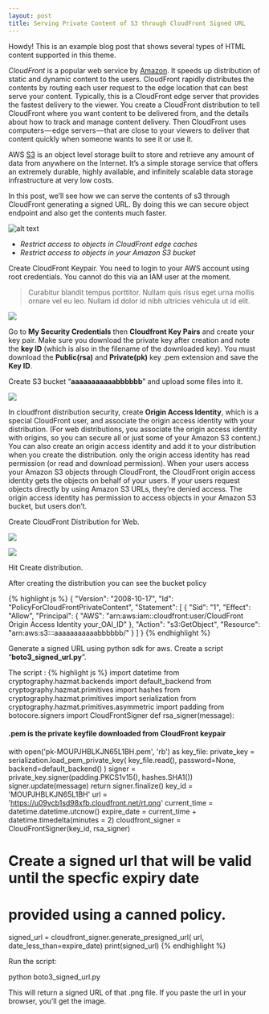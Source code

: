 ```yaml
---
layout: post
title: Serving Private Content of S3 through CloudFront Signed URL
---
```



<div class="message">
  Howdy! This is an example blog post that shows several types of HTML content supported in this theme.
</div>

*CloudFront* is a popular web service by <a href="https://aws.amazon.com">Amazon</a>. It speeds up distribution of static and dynamic content to the users. CloudFront rapidly distributes the contents by routing each user request to the edge location that can best serve your content. Typically, this is a CloudFront edge server that provides the fastest delivery to the viewer. You create a CloudFront distribution to tell CloudFront where you want content to be delivered from, and the details about how to track and manage content delivery. Then CloudFront uses computers — edge servers — that are close to your viewers to deliver that content quickly when someone wants to see it or use it.

AWS <a href="https://aws.amazon.com/s3/">S3</a> is an object level storage built to store and retrieve any amount of data from anywhere on the Internet. It’s a simple storage service that offers an extremely durable, highly available, and infinitely scalable data storage infrastructure at very low costs.

In this post, we’ll see how we can serve the contents of s3 through CloudFront generating a signed URL. By doing this we can secure object endpoint and also get the contents much faster.

![alt text](https://cdn-images-1.medium.com/max/1000/1*BsS33Afv1Qzm7DU-XLJX0g.png)


* *Restrict access to objects in CloudFront edge caches*
* *Restrict access to objects in your Amazon S3 bucket*

Create CloudFront Keypair. You need to login to your AWS account using root credentials. You cannot do this via an IAM user at the moment.

> Curabitur blandit tempus porttitor. Nullam quis risus eget urna mollis ornare vel eu leo. Nullam id dolor id nibh ultricies vehicula ut id elit.

![](https://cdn-images-1.medium.com/max/1000/1*8ibHvdNTy_yJhtxI32dcXw.png)

Go to **My Security Credentials** then **Cloudfront Key Pairs** and create your key pair. Make sure you download the private key after creation and note the **key ID** (which is also in the filename of the downloaded key). You must download the **Public(rsa)** and **Private(pk)** key .pem extension and save the **Key ID**.

Create S3 bucket “**aaaaaaaaaaabbbbbb**” and upload some files into it.

![](https://cdn-images-1.medium.com/max/1000/1*iOyrBwZmhTw4qdinwwrz0A.png)

In cloudfront distribution security, create **Origin Access Identity**, which is a special CloudFront user, and associate the origin access identity with your distribution. (For web distributions, you associate the origin access identity with origins, so you can secure all or just some of your Amazon S3 content.) You can also create an origin access identity and add it to your distribution when you create the distribution. only the origin access identity has read permission (or read and download permission). When your users access your Amazon S3 objects through CloudFront, the CloudFront origin access identity gets the objects on behalf of your users. If your users request objects directly by using Amazon S3 URLs, they’re denied access. The origin access identity has permission to access objects in your Amazon S3 bucket, but users don’t.

Create CloudFront Distribution for Web.

![](https://cdn-images-1.medium.com/max/1000/1*89yg3MErv3X3koby_1gwLA.png)

![](https://cdn-images-1.medium.com/max/1000/1*-9bx-i9_bS-zlX-JIiw7LA.png)

Hit Create distribution.

After creating the distribution you can see the bucket policy

{% highlight js %}
{
 "Version": "2008-10-17",
 "Id": "PolicyForCloudFrontPrivateContent",
 "Statement": [
   {
   "Sid": "1",
   "Effect": "Allow",
   "Principal": {
       "AWS": "arn:aws:iam::cloudfront:user/CloudFront Origin Access Identity your_OAI_ID"
    },
       "Action": "s3:GetObject",
       "Resource": "arn:aws:s3:::aaaaaaaaaaabbbbbb/"
    }
  ]
}
{% endhighlight %}

Generate a signed URL using python sdk for aws. Create a script “**boto3_signed_url.py**”.

The script :
{% highlight js %}
import datetime
from cryptography.hazmat.backends import default_backend
from cryptography.hazmat.primitives import hashes
from cryptography.hazmat.primitives import serialization
from cryptography.hazmat.primitives.asymmetric import padding
from botocore.signers import CloudFrontSigner
def rsa_signer(message):
#### .pem is the private keyfile downloaded from CloudFront keypair
with open('pk-MOUPJHBLKJN65L1BH.pem', 'rb') as key_file:
private_key = serialization.load_pem_private_key(
key_file.read(),
password=None,
backend=default_backend()
)
signer = private_key.signer(padding.PKCS1v15(), hashes.SHA1())
signer.update(message)
return signer.finalize()
key_id = 'MOUPJHBLKJN65L1BH'
url = 'https://u09vcb1sd98xfb.cloudfront.net/rt.png'
current_time = datetime.datetime.utcnow()
expire_date = current_time + datetime.timedelta(minutes = 2)
cloudfront_signer = CloudFrontSigner(key_id, rsa_signer)
# Create a signed url that will be valid until the specfic expiry date
# provided using a canned policy.
signed_url = cloudfront_signer.generate_presigned_url(
url, date_less_than=expire_date)
print(signed_url)
{% endhighlight %}


Run the script:

python boto3_signed_url.py

This will return a signed URL of that .png file. If you paste the url in your browser, you’ll get the image.

